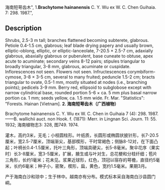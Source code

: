 海南短萼齿木",
1.**Brachytome hainanensis** C. Y. Wu ex W. C. Chen Guihaia. 7: 298. 1987.",

## Description
Shrubs, 2.5-3 m tall; branches flattened becoming subterete, glabrous. Petiole 0.4-1.5 cm, glabrous; leaf blade drying papery and usually brown, elliptic-oblong, elliptic, or elliptic-lanceolate, 7-20.5 × 2.5-7 cm, adaxially glabrous, abaxially glabrous or puberulent, base cuneate to obtuse, apex acute to acuminate; secondary veins 8-12 pairs; stipules triangular to broadly triangular, 3-8 mm, glabrous, acuminate or cuspidate. Inflorescences not seen. Flowers not seen. Infructescences corymbiform-cymose, 3-8 × 3-5 cm, several to many fruited; peduncle 1.5-2 cm; bracts triangular to ovate, 0.5-1 mm, mostly situated at nodes (i.e., branching points); pedicels 3-9 mm. Berry red, ellipsoid to subglobose except with narrow cylindrical base, rounded portion 5-6 × ca. 5 mm plus basal narrow portion ca. 1 mm; seeds yellow, ca. 1.5 mm wide. Fr. Mar.
  "Statistics": "Forests. Hainan [Vietnam].
**2. 海南短萼齿木（广西植物）**

Brachytome hainanensis C. Y. Wu ex W. C. Chen in Guihaia 7 (4): 298. 1987. ——B. wallichii auct. non Hook. f. (1871): Merr. in Lingnan Sci. Journ. 11: 55. 1932; 海南植物志3: 328, 图749. 1974.

灌木，高约3米，无毛；小枝圆柱形。叶纸质，长圆形或椭圆状披针形，长7-20.5厘米，宽2.5-7厘米，顶端渐尖，基部楔形，干时常褐色；侧脉8-12对，在下面凸起；叶柄长0.4-1.5厘米，托叶三角形，顶端具硬尖，长5-8毫米。聚伞花序（果实时）长3-8厘米，宽3-5厘米，扩展，腋生或与叶对生，总花梗和分枝纤细；苞片三角形，长约1毫米；花未见。浆果近球形，红色，顶冠以宿存的萼檐，直径约5毫米，长约6毫米；种子小，密聚，楔形，扁，黄色，宽约1.5毫米。果期3月。

产于海南白沙和琼中；生于林中。越南亦有分布。模式标本采自海南白沙县圆门峒。
